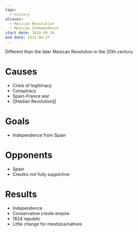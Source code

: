 ```yaml
---
tags:
  - history
aliases:
  - Mexican Revolution
  - Mexican Independence
start date: 1810-09-16
end date: 1821-09-27
---
```

Different than the later Mexican Revolution in the 20th century
# Causes
- Crisis of legitimacy
- Conspiracy
- Spain-France war
- [[Haitian Revolution]]
# Goals
- Independence from Spain
# Opponents
- Spain
- Creoles not fully supportive
# Results
- Independence
- Conservative creole empire
- 1824 republic
- Little change for mestizos/natives